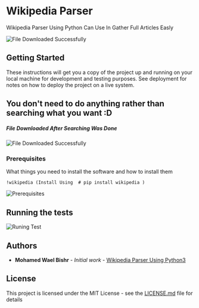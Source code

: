 # Wikipedia Parser

Wikipedia Parser Using Python Can Use In Gather Full Articles Easly

![File Downloaded Successfully](https://media.giphy.com/media/KAkVJkZOs134dyDI21/200.gif)

## Getting Started

These instructions will get you a copy of the project up and running on your local machine for development and testing purposes. See deployment for notes on how to deploy the project on a live system.


## You don't need to do anything rather than searching what you want :D


##### File Downloaded After Searching Was Done

![File Downloaded Successfully](https://5.top4top.net/p_1349hklal1.png)


### Prerequisites

What things you need to install the software and how to install them

```
!wikipedia (Install Using  # pip install wikipedia )
```

![Prerequisites](https://3.top4top.net/p_1349g2xnl1.png)

## Running the tests

![Runing Test](https://1.top4top.net/p_1349xlbry1.gif)


## Authors

* **Mohamed Wael Bishr** - *Initial work* - [Wikipedia Parser Using Python3](https://github.com/MohamedWaelBishr/Wikipedia-Parser-Using-Python3)


## License

This project is licensed under the MIT License - see the [LICENSE.md](LICENSE.md) file for details
